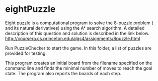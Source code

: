 # eightPuzzle
Eight puzzle is a computational program to solve the 8-puzzle problem ( and its natural derivatives) using the A* search algorithm. 
A detailed description of this question and solution is described in the link below.
http://coursera.cs.princeton.edu/algs4/assignments/8puzzle.html

Run PuzzleChecker to start the game. In this folder, a list of puzzles are provided for testing. 

This program creates an initial board from the filename specified on the command line and finds the minimal number of moves to reach
the goal state. The program also reports the boards of each step.
